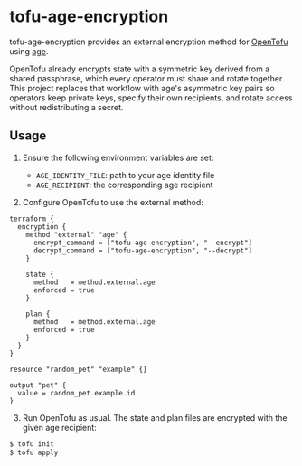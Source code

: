 # tofu-age-encryption

tofu-age-encryption provides an external encryption method for [OpenTofu](https://opentofu.org/) using [age](https://age-encryption.org/).

OpenTofu already encrypts state with a symmetric key derived from a shared passphrase, which every operator must share and rotate together. This project replaces that workflow with age's asymmetric key pairs so operators keep private keys, specify their own recipients, and rotate access without redistributing a secret.

## Usage

1. Ensure the following environment variables are set:

   - `AGE_IDENTITY_FILE`: path to your age identity file
   - `AGE_RECIPIENT`: the corresponding age recipient

2. Configure OpenTofu to use the external method:

```hcl
terraform {
  encryption {
    method "external" "age" {
      encrypt_command = ["tofu-age-encryption", "--encrypt"]
      decrypt_command = ["tofu-age-encryption", "--decrypt"]
    }

    state {
      method   = method.external.age
      enforced = true
    }

    plan {
      method   = method.external.age
      enforced = true
    }
  }
}

resource "random_pet" "example" {}

output "pet" {
  value = random_pet.example.id
}
```

3. Run OpenTofu as usual. The state and plan files are encrypted with the given age recipient:

```sh
$ tofu init
$ tofu apply
```
